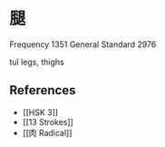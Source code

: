 # 腿
Frequency 1351
General Standard 2976

tuǐ
legs, thighs

## References
- [[HSK 3]]
- [[13 Strokes]]
- [[肉 Radical]]